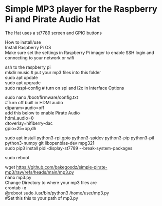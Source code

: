 # Simple MP3 player for the Raspberry Pi and Pirate Audio Hat  
The Hat uses a st7789 screen and GPIO buttons  

How to install/use  
Install Raspberry Pi OS  
Make sure set the settings in Raspberry Pi imager to enable SSH login and connecting to your network or wifi  

ssh to the raspberry pi  
mkdir music # put your mp3 files into this folder  
sudo apt update  
sudo apt upgrade  
sudo raspi-config # turn on spi and i2c in Interface Options  

sudo nano /boot/firmware/config.txt  
#Turn off built in HDMI audio  
dtparam=audio=off  
add this below to enable Pirate Audio  
hdmi_audio=0  
dtoverlay=hifiberry-dac  
gpio=25=op,dh  

sudo apt install python3-rpi.gpio python3-spidev python3-pip python3-pil python3-numpy git libopenblas-dev mpg321  
sudo pip3 install pidi-display-st7789 --break-system-packages  

sudo reboot  

wget https://github.com/bakegoodz/simple-pirate-mp3/raw/refs/heads/main/mp3.py  
nano mp3.py  
Change Directory to where your mp3 files are  
crontab -e  
@reboot sudo /usr/bin/python3 /home/user/mp3.py  
#Set this this to your path of mp3.py  
